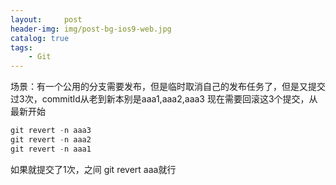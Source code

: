 ```yaml
---
layout:     post
header-img: img/post-bg-ios9-web.jpg
catalog: true
tags:
    - Git
---
```


场景：有一个公用的分支需要发布，但是临时取消自己的发布任务了，但是又提交过3次，commitId从老到新本别是aaa1,aaa2,aaa3
现在需要回滚这3个提交，从最新开始

```php
git revert -n aaa3
git revert -n aaa2
git revert -n aaa1
```

如果就提交了1次，之间 git revert aaa就行